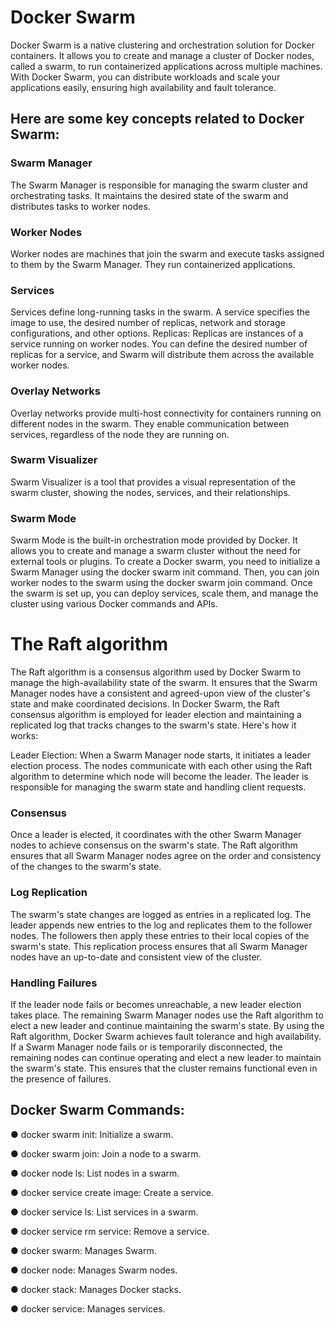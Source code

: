 # Docker Swarm

Docker Swarm is a native clustering and orchestration solution for Docker containers. It allows you to create and manage a cluster of Docker nodes, called a swarm, to run containerized applications across multiple machines. With Docker Swarm, you can distribute workloads and scale your applications easily, ensuring high availability and fault tolerance.
 
## Here are some key concepts related to Docker Swarm: 

### Swarm Manager 

The Swarm Manager is responsible for managing the swarm cluster and orchestrating tasks. It maintains the desired state of the swarm and distributes tasks to worker nodes.     

### Worker Nodes 

Worker nodes are machines that join the swarm and execute tasks assigned to them by the Swarm Manager. They run containerized applications.     

### Services 

Services define long-running tasks in the swarm. A service specifies the image to use, the desired number of replicas, network and storage configurations, and other options.     Replicas: Replicas are instances of a service running on worker nodes. You can define the desired number of replicas for a service, and Swarm will distribute them across the available worker nodes.     

### Overlay Networks 

Overlay networks provide multi-host connectivity for containers running on different nodes in the swarm. They enable communication between services, regardless of the node they are running on.     

### Swarm Visualizer 

Swarm Visualizer is a tool that provides a visual representation of the swarm cluster, showing the nodes, services, and their relationships.     

### Swarm Mode 

Swarm Mode is the built-in orchestration mode provided by Docker. It allows you to create and manage a swarm cluster without the need for external tools or plugins. To create a Docker swarm, you need to initialize a Swarm Manager using the docker swarm init command. Then, you can join worker nodes to the swarm using the docker swarm join command. Once the swarm is set up, you can deploy services, scale them, and manage the cluster using various Docker commands and APIs.

# The Raft algorithm

The Raft algorithm is a consensus algorithm used by Docker Swarm to manage the high-availability state of the swarm. It ensures that the Swarm Manager nodes have a consistent and agreed-upon view of the cluster's state and make coordinated decisions. In Docker Swarm, the Raft consensus algorithm is employed for leader election and maintaining a replicated log that tracks changes to the swarm's state. Here's how it works:    

Leader Election: When a Swarm Manager node starts, it initiates a leader election process. The nodes communicate with each other using the Raft algorithm to determine which node will become the leader. The leader is responsible for managing the swarm state and handling client requests.     

### Consensus

Once a leader is elected, it coordinates with the other Swarm Manager nodes to achieve consensus on the swarm's state. The Raft algorithm ensures that all Swarm Manager nodes agree on the order and consistency of the changes to the swarm's state.     

### Log Replication

The swarm's state changes are logged as entries in a replicated log. The leader appends new entries to the log and replicates them to the follower nodes. The followers then apply these entries to their local copies of the swarm's state. This replication process ensures that all Swarm Manager nodes have an up-to-date and consistent view of the cluster.     

### Handling Failures

If the leader node fails or becomes unreachable, a new leader election takes place. The remaining Swarm Manager nodes use the Raft algorithm to elect a new leader and continue maintaining the swarm's state. By using the Raft algorithm, Docker Swarm achieves fault tolerance and high availability. If a Swarm Manager node fails or is temporarily disconnected, the remaining nodes can continue operating and elect a new leader to maintain the swarm's state. This ensures that the cluster remains functional even in the presence of failures.  

## Docker Swarm Commands:

● docker swarm init: Initialize a swarm.

● docker swarm join: Join a node to a swarm.

● docker node ls: List nodes in a swarm.

● docker service create image: Create a service.

● docker service ls: List services in a swarm.

● docker service rm service: Remove a service.

● docker swarm: Manages Swarm.

● docker node: Manages Swarm nodes.

● docker stack: Manages Docker stacks.

● docker service: Manages services.
